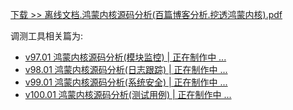 
[下载 >> 离线文档.鸿蒙内核源码分析(百篇博客分析.挖透鸿蒙内核).pdf](https://weharmonyos.oss-cn-hangzhou.aliyuncs.com/resources/pdf/鸿蒙内核源码分析(百篇博客分析.挖透鸿蒙内核).zip)

调测工具相关篇为: 

* [v97.01 鸿蒙内核源码分析(模块监控) | 正在制作中 ... ](/blog/97.md)
* [v98.01 鸿蒙内核源码分析(日志跟踪) | 正在制作中 ... ](/blog/98.md)
* [v99.01 鸿蒙内核源码分析(系统安全) | 正在制作中 ... ](/blog/99.md)
* [v100.01 鸿蒙内核源码分析(测试用例) | 正在制作中 ... ](/blog/100.md)
